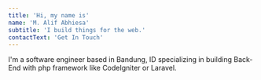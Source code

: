```yaml
---
title: 'Hi, my name is'
name: 'M. Alif Abhiesa'
subtitle: 'I build things for the web.'
contactText: 'Get In Touch'
---
```


I'm a software engineer based in Bandung, ID specializing in building Back-End with php framework like CodeIgniter or Laravel.
